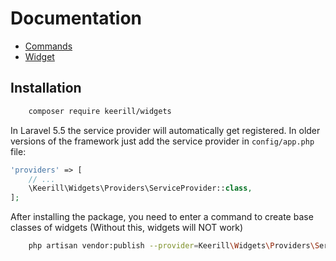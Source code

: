 # Documentation

- [Commands](https://keerill.github.io/widgets/commands)
- [Widget](https://keerill.github.io/widgets/widget)

Installation
------------

```bash
    composer require keerill/widgets
```

In Laravel 5.5 the service provider will automatically get registered. In older versions of the framework just add the service provider in `config/app.php` file:

```php
'providers' => [
    // ...
    \Keerill\Widgets\Providers\ServiceProvider::class,
];
```

After installing the package, you need to enter a command to create base classes of widgets (Without this, widgets will NOT work)

```bash
    php artisan vendor:publish --provider=Keerill\Widgets\Providers\ServiceProvider --tag=widgets-install
```
